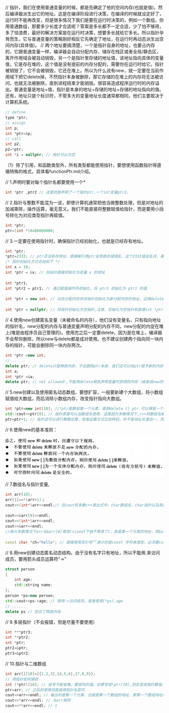 // 指针，我们在使用普通变量的时候，都是先确定了他的空间内存(也就是值)，然后编译器派生出它的地址。这是在编译阶段进行决策，在编译的时候就设定好了，运行时不能再改变，但是很多情况下我们是要在运行时决策的，例如一个数组，你用普通数组，那要多少长度才合适呢？答案是多长都不一定合适，少了怕不够用，多了怕浪费，最好的解决方案是在运行时决策，想要多长就给它多长。所以指针孕育而生，它与普通变量的策略刚好相反它先确定了地址，在运行时再动态派生出空间内存(具体值)。
// 两个地址要搞清楚，一个是指针自身的地址，也要占内存的，它跟普通变量一样，编译器会自动分配内存，储存在栈区或者全局/静态区，离开作用域会被自动销毁，另一个是指针里存储的地址值，该地址指向具体的变量值，它是存在堆的，这个值是没有提前的内存分配的，需要你在运行时给它。指针被销毁了，它不会被销毁，它还在堆上。所以为什么说有new，就一定要在当前作用域下把它delete掉，不然指针本身被删除，那它存储的在堆上的内存将无法被访问，也就无法被删除，直到进程结束才能销毁。很容易造成程序运行时的内存溢出。普通变量是地址+值，指针是本身的地址+存储的地址+存储的地址指向的值。还有，地址只是个标识符，不管多大的变量地址长度通常都相同，他们主要取决于计算机系统。
```cpp
// define
type *ptr;
// assign
int p;
int *ptr=&p;
// call
int p2;
p2=*ptr;
int *i = nullptr; // 指针可以为空
```
（1）除了引用，和函数类型外，所有类型都能使用指针，要想使用函数指针得遵循特殊的格式，具体看functionPtr.md介绍。


// 1.声明时要对每个指针名都要使用一个*
```cpp
int *ptr ,ptr2 // 这里则是声明了一个指针ptr,一个int变量ptr2。
```

// 2.指针与整数不能混为一谈，即使计算机通常把他当做整数处理，但是对地址的加减乘除，操作运算，毫无意义。我们不能直接将整数赋值给指针，而是要用小括号转化为对应类型指针再赋值。
```cpp
int *ptr;
ptr=(int *)0xB8000000;
```

// 3.一定要在使用指针时，确保指针已经初始化，也就是已经存有地址。
```cpp
int *ptr;
*ptr=2333; // ptr还没有存地址，直接解引用ptr会导致存储错乱，这个2333值会乱存，甚至会存储到不属于这个进程的空间，后果很严重！
/* 指针初始化方式总结如下 */
int x = 10;
int *ptr = &x; // 将指针直接初始化为变量 x 的地址

int *ptr1;
int *ptr2 = ptr1; // 通过赋值操作符初始化，将 ptr2 初始化为 ptr1 的值

int *ptr = new int; // 动态分配内存并将指针初始化为新分配内存的地址，记得delete

int *ptr = nullptr; // 将指针初始化为空指针,注意，初始化为空指针和直接int *ptr这种不初始化指针有本质的区别，当你使用一个nullptr指针时，编译是不会给你通过的，这能让我们在程序运行前就能预防空指针的引用，安全性更强。而不初始化的指针是可以悄无声息的通过编译的，到时候就会导致程序崩溃等严重后果。

```

// 4.使用new创建匿名变量（未被命名的内存），他们没有变量名，只有指向地址的指针名，new分配的内存与普通变量声明分配的内存不同，new分配的内促在堆上(堆是由程序员自己管理的)。使用完之后一定要delete，因为是在堆上，编译器不会帮你删除，所以new与delete都是成对使用。也不建议创建两个指向同一块内存的指针，可能会删除同一块内存两次。
```cpp
int *ptr =new int;  
// ......  
delete ptr; // delete只是释放内存，不会删除ptr本身，我们还可以给ptr赋予新的内存地址。    
int a;  
int *ptr =&a;  
delete ptr; // not allowed!,不能用delete释放声明变量时获得的内存（或者说new的内存才能用delete释放），它不在堆上，是在栈上。
```

// 5.new创建以及使用匿名动态数组，要想扩容，一般要新建个大数组，将小数组赋值给大数组，而后消除小数组内存，改变指针指向大数组。
```cpp
int *ptr=new int[10]; //*ptr是数组第一个元素，使用delete [] ptr 可以释放一个动态数组  
std::cout<<ptr[0]; // 指针直接可以当数组名使用，这是因为多数情况下,c++将数组名解释为数组第一个元素的地址.  
ptr=ptr+1; // 指针还可以进行算数运算，但是运算方式比较特别，并不是地址长度加一，而是直接指向了下一个元素，也就是加了对应类型的字节数，例如int,就加了4个字节。
```

// 6.使用new的基本准则：
<div align="center">

![images](../images/使用new的基本准则.jpg)
</div>

// 7.数组名与指针变量,
```cpp
int arr[10];
arr[1]==*(arr+1)； 
cout<<(int*)arr<<endl;// 在cout和多数c++表达式中，char数组名、char指针以及用括号括起的字符串常量，都被解释为字符串第一个字符的地址。在使用cout对hcar*进行打印时会先打印第一个字符，随后顺着打印其他字符直至碰到\0，打印结束，要打印地址要先将char*强制转换为int*。 

cout<<&arr[0]<<endl;
cout<<(int*)arr<<endl;
cout<<&arr<<endl;
//绝大多数情况下arr与&arr[0]等效(sizeof下就不等效了)，就是第一个元素的地址，而&arr则指向整个数组的指针地址，虽然他们地址数值相同，但类行与前两个不同。

const char *ch="hello"; // 直接使用双引号“”表示的是const 字符串类型，必须要const接收。

```

// 8.用new创建动态匿名动态结构。由于没有名字只有地址，所以不能用.来访问成员，要用箭头成员运算符“->”  
```cpp
struct person  
{  
    int age;  
    std::string name;  
};  
person *ps=new person;  
std::cout<<ps->age; // 使用->访问成员。或者使用(*ps).age
// ......
delete ps // 别忘了释放内存
```

// 9.多层指针（不会报错，但是尽量不要使用）
```cpp
int ***ptr3;
int **ptr2;
int *ptr;
ptr2=&ptr;
ptr3=&ptr2;
```

// 10.指针与二维数组
```cpp
int arr[][10]={{1,2,3},{4,5,6},{7,8,9}};
// 用指针如何接收
int (*ptr)[10]; // 括号不能省略，要放列的值。如果写成*ptr[10],则会变成指针数组，而不是指向数组的指针。
ptr=arr; // 之后的使用则直接用指针名即可
cout<<arr<<endl; // 输出的是第一个元素，也就是第一个数组的地址，那第一个数组地址存的还是第一个元素1的地址，所以两者存的地址相同，都是1的地址,arr属于指向指针的指针，不适合使用const。
cout<<*arr<<endl; // 与arr相同
cout<<**arr<<endl; // 1
```